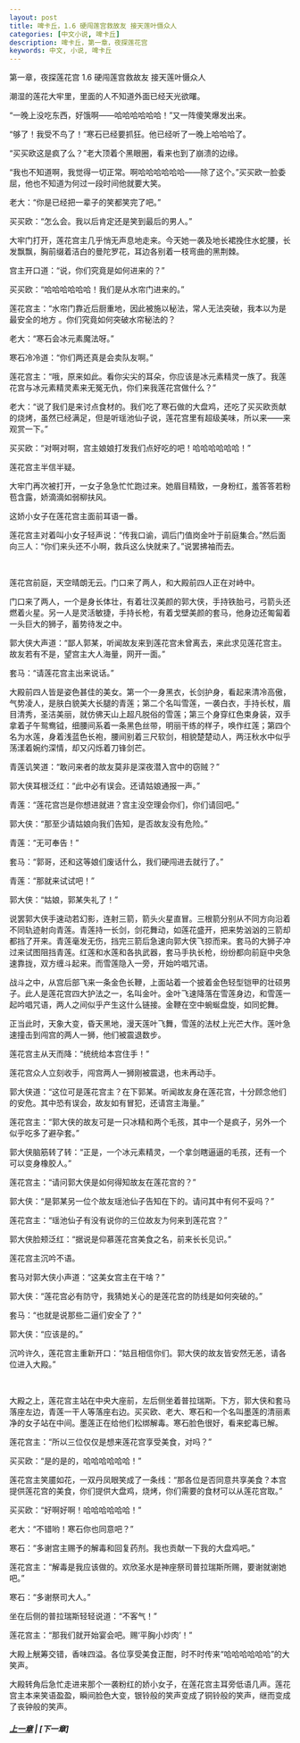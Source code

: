 ```yaml
---
layout: post
title: 啤卡丘，1.6 硬闯莲宫救故友 接天莲叶慑众人
categories: [中文小说, 啤卡丘]
description: 啤卡丘，第一章，夜探莲花宫
keywords: 中文, 小说, 啤卡丘
---
```


第一章，夜探莲花宫 1.6 硬闯莲宫救故友 接天莲叶慑众人

潮湿的莲花大牢里，里面的人不知道外面已经天光欲曙。

“一晚上没吃东西，好饿啊——哈哈哈哈哈哈！”又一阵傻笑爆发出来。

“够了！我受不鸟了！”寒石已经要抓狂。他已经听了一晚上哈哈哈了。

“买买欧这是疯了么？”老大顶着个黑眼圈，看来也到了崩溃的边缘。

“我也不知道啊，我觉得一切正常。啊哈哈哈哈哈哈——除了这个。”买买欧一脸委屈，他也不知道为何过一段时间他就要大笑。

老大：“你是已经把一辈子的笑都笑完了吧。”

买买欧：“怎么会。我以后肯定还是笑到最后的男人。”

大牢门打开，莲花宫主几乎悄无声息地走来。今天她一袭及地长裙挽住水蛇腰，长发飘飘，胸前缀着洁白的曼陀罗花，耳边各别着一枝弯曲的黑荆棘。

宫主开口道：“说，你们究竟是如何进来的？”

买买欧：“哈哈哈哈哈哈！我们是从水帘门进来的。”

莲花宫主：“水帘门靠近后厨重地，因此被施以秘法，常人无法突破，我本以为是最安全的地方 。你们究竟如何突破水帘秘法的？

老大：“寒石会冰元素魔法呀。”

寒石冷冷道：“你们两还真是会卖队友啊。”

莲花宫主：“哦，原来如此。看你尖尖的耳朵，你应该是冰元素精灵一族了。我莲花宫与冰元素精灵素来无冤无仇，你们来我莲花宫做什么？”

老大：“说了我们是来讨点食材的。我们吃了寒石做的大盘鸡，还吃了买买欧贡献的烧烤，虽然已经满足，但是听瑶池仙子说，莲花宫里有超级美味，所以来——来观赏一下。”

买买欧：“对啊对啊，宫主娘娘打发我们点好吃的吧！哈哈哈哈哈哈！”

莲花宫主半信半疑。

大牢门再次被打开，一女子急急忙忙跑过来。她眉目精致，一身粉红，羞答答若粉苞含露，娇滴滴如弱柳扶风。

这娇小女子在莲花宫主面前耳语一番。

莲花宫主对着叫小女子轻声说：“传我口谕，调后门值岗金叶于前庭集合。”然后面向三人：“你们来头还不小啊，救兵这么快就来了。”说罢拂袖而去。

<br>

莲花宫前庭，天空晴朗无云。门口来了两人，和大殿前四人正在对峙中。

门口来了两人，一个是身长体壮，有着壮汉美颜的郭大侠，手持铁胎弓，弓箭头还燃着火星。另一人是灵活敏捷，手持长枪，有着戈壁美颜的套马，他身边还匍匐着一头巨大的狮子，蓄势待发之中。

郭大侠大声道：“鄙人郭某，听闻故友来到莲花宫未曾离去，来此求见莲花宫主。故友若有不是，望宫主大人海量，网开一面。”

套马：“请莲花宫主出来说话。”

大殿前四人皆是姿色甚佳的美女。第一个一身黑衣，长剑护身，看起来清冷高傲，气势凌人，是肤白貌美大长腿的青莲；第二个名叫雪莲，一袭白衣，手持长杖，眉目清秀，圣洁美丽，就仿佛天山上超凡脱俗的雪莲；第三个身穿红色束身装，双手拿着子午鸳鸯钺，细腰间系着一条黑色丝带，明丽干练的样子，唤作红莲；第四个名为水莲，身着浅蓝色长袍，腰间别着三尺软剑，相貌楚楚动人，两汪秋水中似乎荡漾着婉约深情，却又闪烁着刀锋剑芒。

青莲讥笑道：“敢问来者的故友莫非是深夜潜入宫中的窃贼？”

郭大侠耳根泛红：“此中必有误会。还请姑娘通报一声。”

青莲：“莲花宫岂是你想进就进？宫主没空理会你们，你们请回吧。”

郭大侠：“那至少请姑娘向我们告知，是否故友没有危险。”

青莲：“无可奉告！”

套马：“郭哥，还和这等娘们废话什么，我们硬闯进去就行了。”

青莲：“那就来试试吧！”

郭大侠：“姑娘，郭某失礼了！”

说罢郭大侠手速动若幻影，连射三箭，箭头火星直冒。三根箭分别从不同方向沿着不同轨迹射向青莲。青莲持一长剑，剑花舞动，如莲花盛开，把来势汹汹的三箭却都挡了开来。青莲毫发无伤，挡完三箭后急速向郭大侠飞掠而来。套马的大狮子冲过来试图阻挡青莲。红莲和水莲和各执武器，套马手执长枪，纷纷都向前庭中央急速靠拢，双方缠斗起来。而雪莲隐入一旁，开始吟唱咒语。

战斗之中，从宫后部飞来一条金色长鞭，上面站着一个披着金色轻型铠甲的壮硕男子。此人是莲花宫四大护法之一，名叫金叶。金叶飞速降落在雪莲身边，和雪莲一起吟唱咒语，两人之间似乎产生这什么链接。金鞭在空中蜿蜒盘旋，如同蛇舞。

正当此时，天象大变，昏天黑地，漫天莲叶飞舞，雪莲的法杖上光芒大作。莲叶急速撞击到闯宫的两人一狮，他们被震退数步。

莲花宫主从天而降：“统统给本宫住手！”

莲花宫众人立刻收手，闯宫两人一狮刚被震退，也未再动手。

郭大侠道：“这位可是莲花宫主？在下郭某。听闻故友身在莲花宫，十分顾念他们的安危。其中恐有误会，故友如有冒犯，还请宫主海量。”

莲花宫主：“郭大侠的故友可是一只冰精和两个毛孩，其中一个是疯子，另外一个似乎吃多了避孕套。”

郭大侠脑筋转了转：“正是，一个冰元素精灵，一个拿剑瞎逼逼的毛孩，还有一个可以变身橡胶人。”

莲花宫主：“请问郭大侠是如何得知故友在莲花宫的？”

郭大侠：“是郭某另一位个故友瑶池仙子告知在下的。请问其中有何不妥吗？”

莲花宫主：“瑶池仙子有没有说你的三位故友为何来到莲花宫？”

郭大侠脸颊泛红：“据说是仰慕莲花宫美食之名，前来长长见识。”

莲花宫主沉吟不语。

套马对郭大侠小声道：“这美女宫主在干啥？”

郭大侠：“莲花宫必有防守，我猜她关心的是莲花宫的防线是如何突破的。”

套马：“也就是说那些二逼们安全了？”

郭大侠：“应该是的。”

沉吟许久，莲花宫主重新开口：“姑且相信你们。郭大侠的故友皆安然无恙，请各位进入大殿。”

<br>

大殿之上，莲花宫主站在中央大座前，左后侧坐着普拉瑞斯。下方，郭大侠和套马落座左边，青莲一干人等落座右边。买买欧、老大、寒石和一个名叫墨莲的清丽素净的女子站在中间。墨莲正在给他们松绑解毒。寒石脸色很好，看来蛇毒已解。

莲花宫主：“所以三位仅仅是想来莲花宫享受美食，对吗？”

买买欧：“是的是的，哈哈哈哈哈哈！”

莲花宫主笑靥如花，一双丹凤眼笑成了一条线：“那各位是否同意共享美食？本宫提供莲花宫的美食，你们提供大盘鸡，烧烤，你们需要的食材可以从莲花宫取。”

买买欧：“好啊好啊！哈哈哈哈哈哈！”

老大：“不错哟！寒石你也同意吧？”

寒石：“多谢宫主赐予的解毒和回复药剂。我也贡献一下我的大盘鸡吧。”

莲花宫主：“解毒是我应该做的。欢欣圣水是神座祭司普拉瑞斯所赐，要谢就谢她吧。”

寒石：“多谢祭司大人。”

坐在后侧的普拉瑞斯轻轻说道：“不客气！”

莲花宫主：“那我们就开始宴会吧。赐‘平胸小炒肉’！”

大殿上觥筹交错，香味四溢。各位享受美食正酣，时不时传来“哈哈哈哈哈哈”的大笑声。

大殿转角后急忙走进来那个一袭粉红的娇小女子，在莲花宫主耳旁低语几声。莲花宫主本来笑语盈盈，瞬间脸色大变，银铃般的笑声变成了铜铃般的笑声，继而变成了丧钟般的笑声。

##### [上一章](/2017/09/01/Pikaqiu-1-5/) | [下一章]
